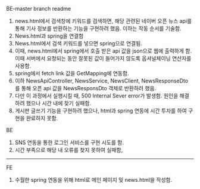 BE-master branch readme

1. news.html에서 검색창에 키워드를 검색하면, 해당 관련된 네이버 오픈 뉴스 api를 통해 기사 정보를 반환하는 기능을 구현하려 했음. 이하는 작동 순서를 기술함.
2. News.html과 spring을 연결함
3. News.html에서 검색 키워드를 넣으면 spring으로 연결됨.
4. 이때, news.html에서 spring에서 호출 받은 api 값을 json으로 웹에 출력하게 함. 이때 서버에서 요청되는 동안 잘못된 값이 들어가지 않도록 옵셔널체이닝 연산자를 사용함.
5. spring에서 fetch link 값을  GetMapping에 연동함.
6. 이하 NewsApiController, NewsService, NewsClient, NewsResponseDto 를 통해 오픈 api 값을 NewsResponsDto 객체로 반환하려 했음.
7. 다만 이 과정에서 실행시킬 때, 500 Internal Sever error가 발생함. 원인을 해결하려 했으나 시간 내에 찾기 실패함.
8. 게시판 글쓰기 기능을 구현하려 했으나, html과 spring 연동에 시간 투자를 하여 구현을 완료하지 못함.


BE
1. SNS 연동을 통한 로그인 서비스를 구현 시도를 함.
2. 시간 부족으로 해당 내 오류를 찾지 못하여 실패함,

----------------------------------------

 FE
1. 수월한 spring 연동을 위해 html로 메인 페이지 및 news.html을 작성함.
